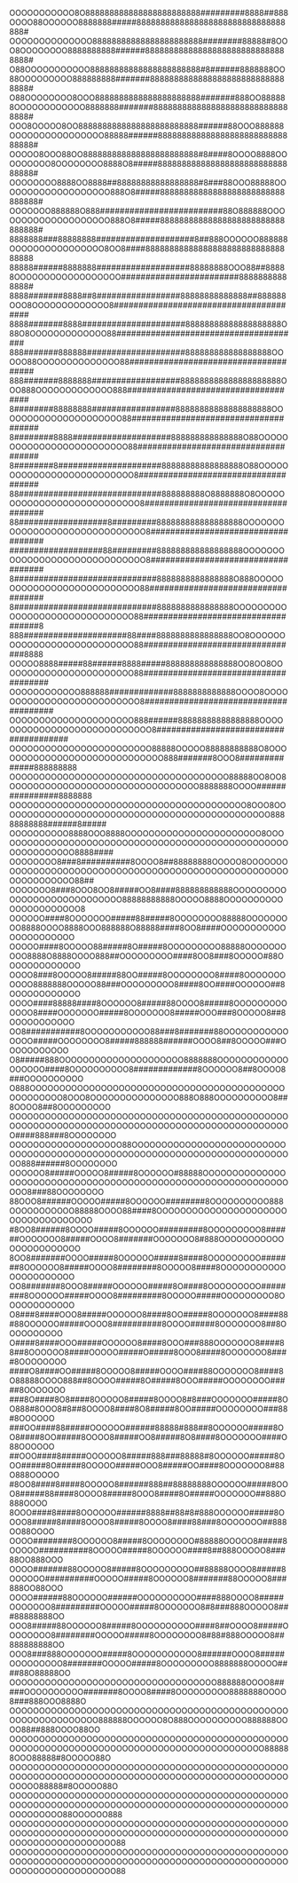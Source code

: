 OOOOOOOOOOO8O888888888888888888888888#########8888##888OOOO88OOOOOO8888888#####8888888888888888888888888888888888#
OOOOOOOOOOOOOO88888888888888888888888########88888#8OOO8OOOOOOOO8888888888######888888888888888888888888888888888#
O88OOOOOOOOOOO88888888888888888888888#8######8888888OO88OOOOOOOOO888888888#######88888888888888888888888888888888#
O88OOOOOOOO8OOO8888888888888888888888#######888OO888888OOOOOOOOOOOO8888888#######88888888888888888888888888888888#
OOO8OOOOO8OO8888888888888888888888888######88OOO888888OOOOOOOOOOOOOOOO88888######88888888888888888888888888888888#
OOOOO8OOO88OO888888888888888888888888#8####8OOOO8888OOOOOOOOO8OOOOOOOO8888O8#####88888888888888888888888888888888#
OOOOOOOO8888OO8888##88888888888888888#8###88OOO88888OOOOOOOOOOOOOOOOOOO888O8#####88888888888888888888888888888888#
OOOOOOO888888O888#########################88O888888OOOOOOOOOOOOOOOOOOOO888O8#####88888888888888888888888888888888#
8888888###88888888####################8##888OOOOOO888888OOOOOOOOOOOOOOOO8OO8####8888888888888888888888888888888888
88888######8888888###################88888888OOO88##88888OOOOOOOOOOOOOOOOOO########################88888888888888#
8888#######8888##8#################88888888888888##888888OOO8OOOOOOOOOOOOO8#######################################
8888#######8888#####################88888888888888888888O88O8OOOOOOOOOOOOO88######################################
888#######888888####################888888888888888888OOOOO88OOOOOOOOOOOOOO88#####################################
888#######8888888##################888888888888888888888OOO888OOOOOOOOOOOOO888####################################
8########88888888#################88888888888888888888OOOOOOOOOOOOOOOOOOOOO88#####################################
8########8888####################888888888888888O88OOOOOOOOOOOOOOOOOOOOOOOOO88####################################
8########8#####################88888888888888888O88OOOOOOOOOOOOOOOOOOOOOOOOOO8####################################
88#############################888888888O8888888O8OOOOOOOOOOOOOOOOOOOOOOOOOOO8####################################
88##################8#########888888888888888888OOOOOOOOOOOOOOOOOOOOOOOOOOOOOO8###################################
###################88#########888888888888888888OOOOOOOOOOOOOOOOOOOOOOOOOOOOOO8###################################
8#############################8888888888888888O888OOOOOOOOOOOOOOOOOOOOOOOOOOO88###################################
8#############################8888888888888888OOOOOOOOOOOOOOOOOOOOOOOOOOOOOO88###################################8
888#####################88####8888888888888888OO8OOOOOOOOOOOOOOOOOOOOOOOOOOO88################################8888
OOOOO8888#####88######8888#####888888888888888OO8OO8OOOOOOOOOOOOOOOOOOOOOOO88#####################################
OOOOOOOOOOOO888888#############8888888888888OOOO8OOOOOOOOOOOOOOOOOOOOOOOOOO8######################################
OOOOOOOOOOOOOOOOOOOOO888######88888888888888888OOOOOOOOOOOOOOOOOOOOOOOOOOOO8######################################
OOOOOOOOOOOOOOOOOOOOOOOO88888OOOOO88888888888O8OOOOOOOOOOOOOOOOOOOOOOOOOOOOO888#######8OOO8##############888888888
OOOOOOOOOOOOOOOOOOOOOOOOOOOOOOOOOOOOO88888OO8OO8OOOOOOOOOOOOOOOOOOOOOOOOOOOOOOOO8888888OOOO################8888888
OOOOOOOOOOOOOOOOOOOOOOOOOOOOOOOOOOOOOOOO8OOO8OOOOOOOOOOOOOOOOOOOOOOOOOOOOOOOOOOOOOOOOOOOOOO88888888888######8#####
OOOOOOOOOO8888OOO8888OOOOOOOOOOOOOOOOOOOOOOO8OOOOOOOOOOOOOOOOOOOOOOOOOOOOOOOOOOOOOOOOOOOOOOOOOOOOOOOOOOOOO8888####
OOOOOOOO8###8##########8OOOO8##88888888OOOOO8OOOOOOOOOOOOOOOOOOOOOOOOOOOOOOOOOOOOOOOOOOOOOOOOOOOOOOOOOOOOOOOOO88##
OOOOOOO8###8OOO8OO8#####OO8####888888888888OOOOOOOOOOOOOOOOOOOOOOOOOOOO88888888888OOOOO8888OOOOOOOOOOOOOOOOOOOOOO8
OOOOOO####8OOOOOOO#####88#####8OOOOOOOO88888OOOOOOOOO8888OOOO8888OOO888888O88888####8OO8####OOOOOOOOOOOOOOOOOOOOOO
OOOOO####8OOOOO88#####8O#####8OOOOOOOOO88888OOOOOOOOOO8888O8888OOOO888##OOOOOOOOO####8OO8###8OOOOO#88OOOOOOOOOOOOO
OOOO8###8OOOOO8#####88OO#####8OOOOOOOO8####8OOOOOOOOOOO8888888OOOOO88###OOOOOOOOO8####8OO####OOOOOO##8OOOOOOOOOOOO
OOOO####88888####8OOOOOO8#####88OOOO8#####8OOOOOOOOOOOOO8####OOOOOOO#####8OOOOOOO8#####OOO###8OOOOO8##8OOOOOOOOOOO
OO8###########8OOOOOOOOOOO88###8#######88OOOOOOOOOOOOOOO#####OOOOOOOO8#####888888######OOOO8##8OOOOO###OOOOOOOOOOO
O8#####888OOOOOOOOOOOOOOOOOOOOO8888888OOOOOOOOOOOOOOOOOO####8OOOOOOOOOO8#############8OOOOOO8##8OOOO8###OOOOOOOOOO
O888OOOOOOOOOOOOOOOOOOOOOOOOOOOOOOOOOOOOOOOOOOOOOOOOOOOO8OOO8OOOOOOOOOOOOOOO888O888OOOOOOOOOO8##8OOOO8##8OOOOOOOOO
OOOOOOOOOOOOOOOOOOOOOOOOOOOOOOOOOOOOOOOOOOOOOOOOOOOOOOOOOOOOOOOOOOOOOOOOOOOOOOOOOOOOOOOOOOOOOOO####888###8OOOOOOOO
OOOOOOOOOOOOOOOOOOO88OOOOOOOOOOOOOOOOOOOOOOOOOOOOOOOOOOOOOOOOOOOOOOOOOOOOOOOOOOOOOOOOOOOOOOOOOOO888######8OOOOOOOO
OOOOOO8#####OOOOO8#####8OOOOOO#88888OOOOOOOOOOOOOOOOOOOOOOOOOOOOOOOOOOOOOOOOOOOOOOOOOOOOOOOOOOOOOOOO8###88OOOOOOOO
88OOO8######OOOOO#####8OOOOOO########8OOOOOOOOOO888OOOOOOOOOOO88888OOOO88####8OOOOOOOOOOOOOOOOOOOOOOOOOOOOOOOOOOOO
#8OO8######8OOOO#####8OOOOOO#########8OOOOOOOOO8######OOOOOOO8#####OOOO8#######OOOOOOO8#888OOOOOOOOOOOOOOOOOOOOOOO
8OO8#######OOOO#####8OOOOOO#####8####8OOOOOOOOO#######8OOOOOO8#####OOOO8########8OOOOO8####8OOOOOOOOOOOOOOOOOOOOOO
OO8#######8OOO8#####OOOOOO#####8O####8OOOOOOOOO########8OOOOOO#####OOOO8#########8OOOOO#####OOOOOOOOO8OOOOOOOOOOOO
O8###8####OOO8#####OOOOOO8####8OO#####8OOOOOOO8####88#88OOOOOO#####OOOO8##########8OOOO#####8OOOOOOO8##8OOOOOOOOOO
O####8####OOO#####OOOOOO8####8OOO###888OOOOOOO8####88##8OOOOOO8####OOOOO#####O#####8OOO8####8OOOOOOO8####8OOOOOOOO
####O8####OO#####8OOOOO8#####OOOO####88OOOOOOO8####8O88888OOOO888##8OOOO#####8O#####8OOO#####OOOOOOOO#####8OOOOOOO
###8O####8O8####8OOOOO8#####8OOOO8#8###OOOOOOO#####8OO888#8OOO8#8##8OOOO8####8O8#####8OO#####OOOOOOOO###88#8OOOOOO
###OO####88#####OOOOOO######88888#888##8OOOOOO#####8OO8####8OO#####8OOOO8#####OO8#####8O8####8OOOOOOO####O88OOOOOO
##OOO####8#####OOOOOO8#####888###88888#8OOOOOO#####8OOO#####8O#####8OOOOO#####OOO8#####OO####8OOOOOOO8#88O888OOOOO
#8OO8####8####8OOOOO8######888##88888888OOOOOO#####8OOO8#####88####8OOOO8#####8OOO8####8O#####OOOOOOO##888O888OOOO
8OOO####8####8OOOOOO######8888##88#8#888OOOOOO#####8OOOO8#####8####8OOOO8#####8OOOO8####88###8OOOOOOO##888OO88OOOO
OOOO########8OOOOOO8#####8OOOOOOOO#88888OOOOO8#####8OOOOO##########8OOOOO#####8OOOOOO####8##888OOOOO8###88OO888OOO
OOOO#######88OOOOO8#####8OOOOOOOOO##88888OOOO8#####8OOOOOO##########OOOOO#####8OOOOOO8#######88OOOOO8###888OO88OOO
OOOO######88OOOOOO######OOOOOOOOOO####888OOOO8#####OOOOOOO8#########OOOOO#####8OOOOOOO8#8###888OOOOO8###88888888OO
OOO8#####88OOOOOO8#####8OOOOOOOOOO####8##OOOO8#####OOOOOOOO8########OOOOO#####8OOOOOOOO8#88#888OOOOO8##888888888OO
OOO8###888OOOOOOO#####8OOOOOOOOOOO8######OOOO8#####OOOOOOOOO8#######OOOOO#####8OOOOOOOOO8888888OOOOO####88O88888OO
OOOOOOOOOOOOOOOOOOOOOOOOOOOOOOOOOOO888888OOOO8#####OOOOOOOOOO#######8OOOO8####8OOOOOOOOO8888888OOOO8###888OOO8888O
OOOOOOOOOOOOOOOOOOOOOOOOOOOOOOOOOOOOOOOOOOOOOOOOOOOOOOOOOOOOOO888888OOOOOO8O888OOOOOOOOOO888888OOOO88##888OOOO88OO
OOOOOOOOOOOOOOOOOOOOOOOOOOOOOOOOOOOOOOOOOOOOOOOOOOOOOOOOOOOOOOOOOOOOOOOOOOOOOOOOOOOOOOOOOO888888OOO88888#8OOOOO88O
OOOOOOOOOOOOOOOOOOOOOOOOOOOOOOOOOOOOOOOOOOOOOOOOOOOOOOOOOOOOOOOOOOOOOOOOOOOOOOOOOOOOOOOOOOOOOOOOOOO88888#8OOOOO88O
OOOOOOOOOOOOOOOOOOOOOOOOOOOOOOOOOOOOOOOOOOOOOOOOOOOOOOOOOOOOOOOOOOOOOOOOOOOOOOOOOOOOOOOOOOOOOOOOOOOOOOO88OOOOOO888
OOOOOOOOOOOOOOOOOOOOOOOOOOOOOOOOOOOOOOOOOOOOOOOOOOOOOOOOOOOOOOOOOOOOOOOOOOOOOOOOOOOOOOOOOOOOOOOOOOOOOOOOOOOOOOOO88
OOOOOOOOOOOOOOOOOOOOOOOOOOOOOOOOOOOOOOOOOOOOOOOOOOOOOOOOOOOOOOOOOOOOOOOOOOOOOOOOOOOOOOOOOOOOOOOOOOOOOOOOOOOOOOOO88
